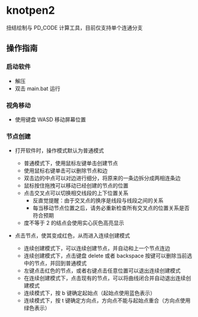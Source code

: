 # knotpen2
扭结绘制与 PD_CODE 计算工具，目前仅支持单个连通分支

## 操作指南

### 启动软件
- 解压
- 双击 main.bat 运行

### 视角移动

- 使用键盘 WASD 移动屏幕位置

### 节点创建

- 打开软件时，操作模式默认为普通模式
  - 普通模式下，使用鼠标左键单击创建节点
  - 使用鼠标右键单击可以删除节点和边
  - 双击边的中点可以对边进行细分，将原来的一条边拆分成两相连条边
  - 鼠标按住拖拽可以移动已经创建的节点的位置
  - 点击交叉点可以切换相交线段的上下位置关系
    - 反直觉提醒：由于交叉点的换序是线段与线段之间的关系
    - 每当移动节点位置之后，请务必重新检查所有交叉点的位置关系是否符合预期
  - 度不等于 2 的结点会使用实心灰色高亮显示


- 点击节点，使其变成红色，从而进入连续创建模式
  - 连续创建模式下，可以连续创建节点，并自动和上一个节点连边
  - 连续创建模式下，点击键盘 delete 或者 backspace 按键可以删除当前选中的节点，并回到普通模式
  - 左键点击红色的节点，或者右键点击任意位置可以退出连续创建模式
  - 在连续创建模式下，点击现有的节点，可以将曲线闭合并自动退出连续创建模式
  - 连续模式下，按 b 键确定起始点（起始点使用蓝色表示）
  - 连续模式下，按 t 键确定方向点，方向点不能与起始点重合（方向点使用绿色表示）